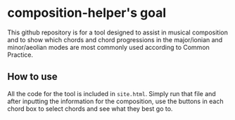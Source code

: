 # composition-helper's goal
This github repository is for a tool designed to assist in musical composition and to show which chords and chord progressions in the major/ionian and minor/aeolian modes are most commonly used according to Common Practice. 

## How to use
All the code for the tool is included in ```site.html```. Simply run that file and after inputting the information for the composition, use the buttons in each chord box to select chords and see what they best go to.
